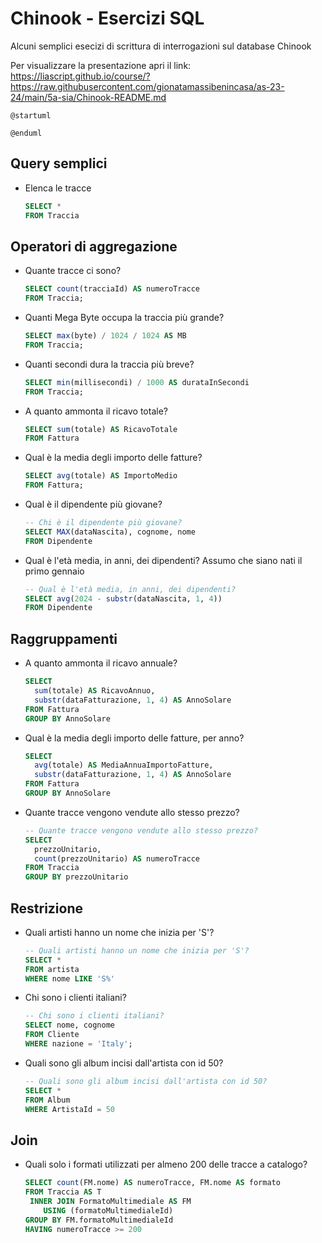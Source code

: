 <!--
author:   Gionata Massi

email:    gionata.massi@savoiabenincasa.it

version:  2024-01-09

language: it

narrator: IT Italian Male

comment:  Query SQL su Chinook

import: https://raw.githubusercontent.com/liascript-templates/plantUML/master/README.md

-->

# Chinook - Esercizi SQL

Alcuni semplici esecizi di scrittura
di interrogazioni  sul database Chinook

Per visualizzare la presentazione apri il link:
https://liascript.github.io/course/?https://raw.githubusercontent.com/gionatamassibenincasa/as-23-24/main/5a-sia/Chinook-README.md

```text @plantUML
@startuml

@enduml
```

## Query semplici

* Elenca le tracce

  ```sql
  SELECT *
  FROM Traccia
  ```

## Operatori di aggregazione

* Quante tracce ci sono?

  ```sql
  SELECT count(tracciaId) AS numeroTracce
  FROM Traccia;
  ```

* Quanti Mega Byte occupa la traccia più grande?

  ```sql
  SELECT max(byte) / 1024 / 1024 AS MB
  FROM Traccia;
  ```

* Quanti secondi dura la traccia più breve?

  ```sql
  SELECT min(millisecondi) / 1000 AS durataInSecondi
  FROM Traccia;
  ```

* A quanto ammonta il ricavo totale?

  ```sql
  SELECT sum(totale) AS RicavoTotale
  FROM Fattura
  ```

* Qual è la media degli importo delle fatture?

  ```sql
  SELECT avg(totale) AS ImportoMedio
  FROM Fattura;
  ```

* Qual è il dipendente più giovane?

  ```sql
  -- Chi è il dipendente più giovane?
  SELECT MAX(dataNascita), cognome, nome
  FROM Dipendente
  ```

* Qual è l'età media, in anni, dei dipendenti? Assumo che siano nati il primo gennaio

  ```sql
  -- Qual è l'età media, in anni, dei dipendenti?
  SELECT avg(2024 - substr(dataNascita, 1, 4))
  FROM Dipendente
  ```


## Raggruppamenti

* A quanto ammonta il ricavo annuale?

  ```sql
  SELECT 
    sum(totale) AS RicavoAnnuo,
    substr(dataFatturazione, 1, 4) AS AnnoSolare
  FROM Fattura
  GROUP BY AnnoSolare
  ```

* Qual è la media degli importo delle fatture, per anno?

  ```sql
  SELECT 
    avg(totale) AS MediaAnnuaImportoFatture,
    substr(dataFatturazione, 1, 4) AS AnnoSolare
  FROM Fattura
  GROUP BY AnnoSolare
  ```

* Quante tracce vengono vendute allo stesso prezzo?

  ```sql
  -- Quante tracce vengono vendute allo stesso prezzo?
  SELECT
    prezzoUnitario,
    count(prezzoUnitario) AS numeroTracce
  FROM Traccia
  GROUP BY prezzoUnitario
  ```

## Restrizione

* Quali artisti hanno un nome che inizia per 'S'?

  ```sql
  -- Quali artisti hanno un nome che inizia per 'S'?
  SELECT *
  FROM artista 
  WHERE nome LIKE 'S%'
  ```

* Chi sono i clienti italiani?

  ```sql
  -- Chi sono i clienti italiani?
  SELECT nome, cognome
  FROM Cliente
  WHERE nazione = 'Italy';
  ```

* Quali sono gli album incisi dall'artista con id 50?

  ```sql
  -- Quali sono gli album incisi dall'artista con id 50?
  SELECT * 
  FROM Album
  WHERE ArtistaId = 50
  ```
## Join

* Quali solo i formati utilizzati per almeno 200 delle tracce a catalogo?

  ```sql
  SELECT count(FM.nome) AS numeroTracce, FM.nome AS formato
  FROM Traccia AS T
   INNER JOIN FormatoMultimediale AS FM
      USING (formatoMultimedialeId)
  GROUP BY FM.formatoMultimedialeId
  HAVING numeroTracce >= 200
  ```
